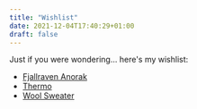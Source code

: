 ```yaml
---
title: "Wishlist"
date: 2021-12-04T17:40:29+01:00
draft: false
---
```


Just if you were wondering... here's my wishlist:

- [Fjallraven Anorak](https://www.fjallraven.com/no/no/herre/jakker/vinterjakker/singi-anorak-m?v=F82248%3a%3a7323450536237)
- [Thermo]()
- [Wool Sweater]()